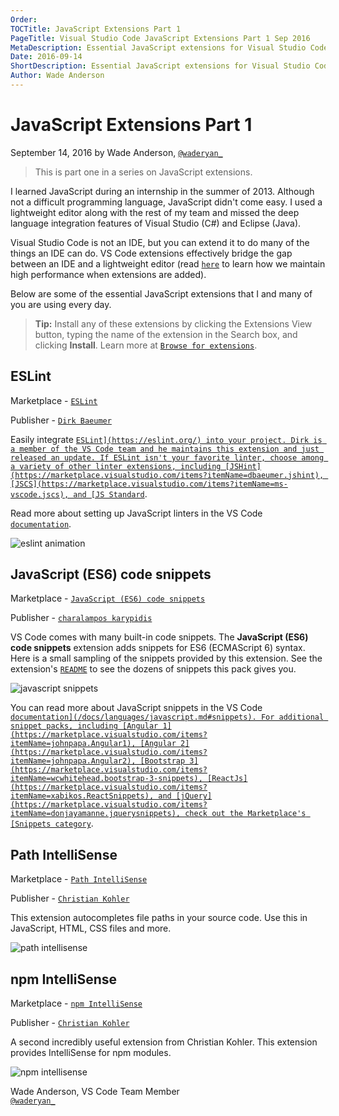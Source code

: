 ```yaml
---
Order:
TOCTitle: JavaScript Extensions Part 1
PageTitle: Visual Studio Code JavaScript Extensions Part 1 Sep 2016
MetaDescription: Essential JavaScript extensions for Visual Studio Code.
Date: 2016-09-14
ShortDescription: Essential JavaScript extensions for Visual Studio Code.
Author: Wade Anderson
---
```


# JavaScript Extensions Part 1

September 14, 2016 by Wade Anderson, [`@waderyan_`](https://twitter.com/waderyan_)

> This is part one in a series on JavaScript extensions.

I learned JavaScript during an internship in the summer of 2013. Although not a difficult programming language, JavaScript didn't come easy. I used a lightweight editor along with the rest of my team and missed the deep language integration features of Visual Studio (C#) and Eclipse (Java).

Visual Studio Code is not an IDE, but you can extend it to do many of the things an IDE can do. VS Code extensions effectively bridge the gap between an IDE and a lightweight editor (read [`here`](/docs/extensionAPI/patterns-and-principles.md#core-concepts) to learn how we maintain high performance when extensions are added).

Below are some of the essential JavaScript extensions that I and many of you are using every day.

> **Tip:** Install any of these extensions by clicking the Extensions View button, typing the name of the extension in the Search box, and clicking **Install**. Learn more at [`Browse for extensions`](/docs/editor/extension-marketplace.md#browse-for-extensions).

## ESLint

Marketplace - [`ESLint`](https://marketplace.visualstudio.com/items?itemName=dbaeumer.vscode-eslint)

Publisher - [`Dirk Baeumer`](https://marketplace.visualstudio.com/search?term=publisher%3A%22Dirk%20Baeumer%22&target=VSCode)

Easily integrate [`ESLint](https://eslint.org/) into your project. Dirk is a member of the VS Code team and he maintains this extension and just released an update. If ESLint isn't your favorite linter, choose among a variety of other linter extensions, including [JSHint](https://marketplace.visualstudio.com/items?itemName=dbaeumer.jshint), [JSCS](https://marketplace.visualstudio.com/items?itemName=ms-vscode.jscs), and [JS Standard`](https://marketplace.visualstudio.com/items?itemName=shinnn.standard).

Read more about setting up JavaScript linters in the VS Code [`documentation`](/docs/languages/javascript.md#linters).

![`eslint animation`](eslint.gif)

## JavaScript (ES6) code snippets

Marketplace - [`JavaScript (ES6) code snippets`](https://marketplace.visualstudio.com/items?itemName=xabikos.JavaScriptSnippets)

Publisher - [`charalampos karypidis`](https://marketplace.visualstudio.com/search?term=publisher%3A%22charalampos%20karypidis%22&target=VSCode)

VS Code comes with many built-in code snippets. The **JavaScript (ES6) code snippets** extension adds snippets for ES6 (ECMAScript 6) syntax. Here is a small sampling of the snippets provided by this extension. See the extension's [`README`](https://marketplace.visualstudio.com/items?itemName=xabikos.JavaScriptSnippets) to see the dozens of snippets this pack gives you.

![`javascript snippets`](javascript_snippets.png)

You can read more about JavaScript snippets in the VS Code [`documentation](/docs/languages/javascript.md#snippets). For additional snippet packs, including [Angular 1](https://marketplace.visualstudio.com/items?itemName=johnpapa.Angular1), [Angular 2](https://marketplace.visualstudio.com/items?itemName=johnpapa.Angular2), [Bootstrap 3](https://marketplace.visualstudio.com/items?itemName=wcwhitehead.bootstrap-3-snippets), [ReactJs](https://marketplace.visualstudio.com/items?itemName=xabikos.ReactSnippets), and [jQuery](https://marketplace.visualstudio.com/items?itemName=donjayamanne.jquerysnippets), check out the Marketplace's [Snippets category`](https://marketplace.visualstudio.com/vscode/Snippets?sortBy=Downloads).

## Path IntelliSense

Marketplace - [`Path IntelliSense`](https://marketplace.visualstudio.com/items?itemName=christian-kohler.path-intellisense)

Publisher - [`Christian Kohler`](https://marketplace.visualstudio.com/search?term=publisher%3A%22Christian%20Kohler%22&target=VSCode)

This extension autocompletes file paths in your source code. Use this in JavaScript, HTML, CSS files and more.

![`path intellisense`](path_intellisense.gif)

## npm IntelliSense

Marketplace - [`npm IntelliSense`](https://marketplace.visualstudio.com/items?itemName=christian-kohler.npm-intellisense)

Publisher - [`Christian Kohler`](https://marketplace.visualstudio.com/search?term=publisher%3A%22Christian%20Kohler%22&target=VSCode)

A second incredibly useful extension from Christian Kohler. This extension provides IntelliSense for npm modules.

![`npm intellisense`](npm_intellisense.gif)

Wade Anderson, VS Code Team Member <br>
[`@waderyan_`](https://twitter.com/waderyan_)
